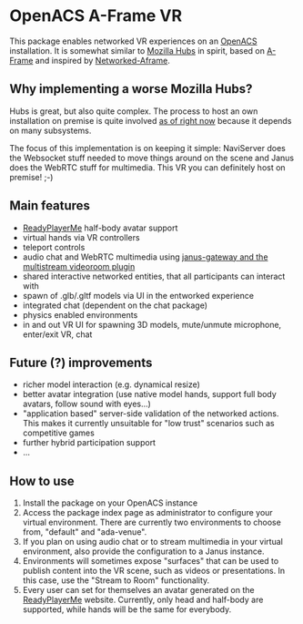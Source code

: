 # OpenACS A-Frame VR

This package enables networked VR experiences on an
[OpenACS](https://openacs.org/) installation. It is somewhat similar
to [Mozilla Hubs](https://hubs.mozilla.com/) in spirit, based on
[A-Frame](https://aframe.io/) and inspired by
[Networked-Aframe](https://github.com/networked-aframe/networked-aframe).

## Why implementing a worse Mozilla Hubs?
Hubs is great, but also quite complex. The process to host an own
installation on premise is quite involved [as of right
now](https://hubs.mozilla.com/labs/welcoming-community-edition/)
because it depends on many subsystems.

The focus of this implementation is on keeping it simple: NaviServer
does the Websocket stuff needed to move things around on the scene and
Janus does the WebRTC stuff for multimedia. This VR you can definitely
host on premise! ;-)

## Main features
* [ReadyPlayerMe](https://vr.readyplayer.me/) half-body avatar support
* virtual hands via VR controllers
* teleport controls
* audio chat and WebRTC multimedia using [janus-gateway and the multistream videoroom plugin](https://janus.conf.meetecho.com/mvideoroomtest.html)
* shared interactive networked entities, that all participants can interact with
* spawn of .glb/.gltf models via UI in the entworked experience
* integrated chat (dependent on the chat package)
* physics enabled environments
* in and out VR UI for spawning 3D models, mute/unmute microphone, enter/exit VR, chat

## Future (?) improvements
* richer model interaction (e.g. dynamical resize)
* better avatar integration (use native model hands, support full body avatars, follow sound with eyes...)
* "application based" server-side validation of the networked actions. This makes it currently unsuitable for "low trust" scenarios such as competitive games
* further hybrid participation support
* ...

## How to use
1. Install the package on your OpenACS instance
2. Access the package index page as administrator to configure your
   virtual environment. There are currently two environments to choose
   from, "default" and "ada-venue".
3. If you plan on using audio chat or to stream multimedia in your
   virtual environment, also provide the configuration to a Janus
   instance.
4. Environments will sometimes expose "surfaces" that can be used to
   publish content into the VR scene, such as videos or
   presentations. In this case, use the "Stream to Room"
   functionality.
5. Every user can set for themselves an avatar generated on the
   [ReadyPlayerMe](https://vr.readyplayer.me/) website. Currently,
   only head and half-body are supported, while hands will be the same
   for everybody.
